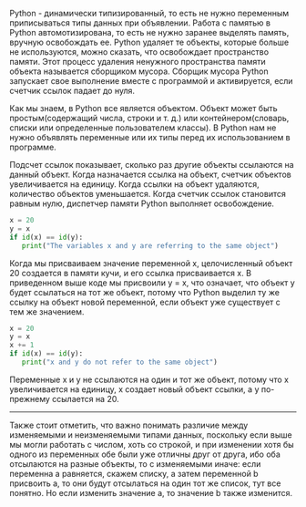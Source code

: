 Python - динамически типизированный, то есть не нужно переменным приписываться типы данных при объявлении. 
Работа с памятью в Python автомотизирована, то есть не нужно заранее выделять память, вручную освобождать ее. 
Python удаляет те объекты, которые больше не используются, можно сказать, что освобождает пространство памяти. 
Этот процесс удаления ненужного пространства памяти объекта называется сборщиком мусора. 
Сборщик мусора Python запускает свое выполнение вместе с программой и активируется, если счетчик ссылок падает до нуля.

Как мы знаем, в Python все является объектом. 
Объект может быть простым(содержащий числа, строки и т. д.) 
или контейнером(словарь, списки или определенные пользователем классы). 
В Python нам не нужно объявлять переменные или их типы перед их использованием в программе.

Подсчет ссылок показывает, сколько раз другие объекты ссылаются на данный объект. 
Когда назначается ссылка на объект, счетчик объектов увеличивается на единицу. 
Когда ссылки на объект удаляются, количество объектов уменьшается. 
Когда счетчик ссылок становится равным нулю, диспетчер памяти Python выполняет освобождение.

```python
x = 20
y = x
if id(x) == id(y):
   print("The variables x and y are referring to the same object")
```   

Когда мы присваиваем значение переменной x, целочисленный объект 20 создается в памяти кучи, и его ссылка присваивается x. 
В приведенном выше коде мы присвоили y = x, что означает, что объект y будет ссылаться на тот же объект,
потому что Python выделил ту же ссылку на объект новой переменной, если объект уже существует с тем же значением.

```python
x = 20
y = x
x += 1
if id(x) == id(y):
   print("x and y do not refer to the same object")
```

Переменные x и y не ссылаются на один и тот же объект, потому что x увеличивается на единицу, x создает новый объект ссылки, а y по-прежнему ссылается на 20.

________

Также стоит отметить, что важно понимать различие между изменяемыми и неизменяемыми типами данных, 
поскольку если выше мы могли работать с числом, хоть со строкой, и при изменении хотя бы одного из переменных обе были уже отличны друг от друга, 
ибо оба отсылаются на разные объекты, то с изменяемыми иначе: если переменна а равняется, скажем списку, а затем переменной b присвоить а, 
то они будут отсылаться на один тот же список, тут все понятно. Но если изменить значение а, то значение b также изменится.
